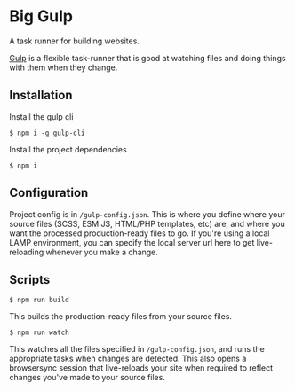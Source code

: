
# Big Gulp

A task runner for building websites.

[Gulp](https://gulpjs.com/) is a flexible task-runner that is good at watching files and doing things with them when they change.

## Installation
Install the gulp cli

    $ npm i -g gulp-cli

Install the project dependencies

    $ npm i 

## Configuration
Project config is in `/gulp-config.json`. This is where you define where your source files (SCSS, ESM JS, HTML/PHP templates, etc) are, and where you want the processed production-ready files to go.  If you're using a local LAMP environment, you can specify the local server url here to get live-reloading whenever you make a change. 

## Scripts

    $ npm run build

This builds the production-ready files from your source files.

    $ npm run watch

This watches all the files specified in `/gulp-config.json`, and runs the appropriate tasks when changes are detected.  This also opens a browsersync session that live-reloads your site when required to reflect changes you've made to your source files. 